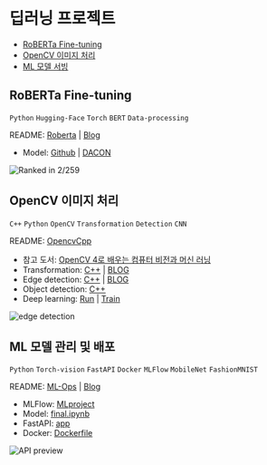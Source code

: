 # 딥러닝 프로젝트

- [RoBERTa Fine-tuning](#roberta-fine-tuning)
- [OpenCV 이미지 처리](#opencv-이미지-처리)
- [ML 모델 서빙](#ml-모델-관리-및-배포)

## RoBERTa Fine-tuning

`Python` `Hugging-Face` `Torch` `BERT` `Data-processing`

README: [Roberta](/roberta) | [Blog](https://denev6.github.io/projects/2022/12/17/dacon.html)

- Model: [Github](/roberta/RoBERTa_pytorch.ipynb) | [DACON](https://dacon.io/competitions/official/236027/codeshare/7275)

<img src="https://denev6.github.io/assets/posts/dacon-2022/award.png" alt="Ranked in 2/259" style="max-width:300px">

## OpenCV 이미지 처리

`C++` `Python` `OpenCV` `Transformation` `Detection` `CNN`

README: [OpencvCpp](/OpencvCpp)

- 참고 도서: [OpenCV 4로 배우는 컴퓨터 비전과 머신 러닝](https://sunkyoo.github.io/opencv4cvml/)
- Transformation: [C++](/OpencvCpp/src/geometry/transform.cpp) | [BLOG](https://denev6.github.io/computer-vision/2025/01/03/transformation.html)
- Edge detection: [C++](/OpencvCpp/src/geometry/edge.cpp) | [BLOG](https://denev6.github.io/computer-vision/2025/01/06/edge-detection.html)
- Object detection: [C++](/OpencvCpp/src/geometry/detection.cpp)
- Deep learning: [Run](/OpencvCpp/src/machine-learning/cnn_mnist.cpp) | [Train](/OpencvCpp/src/machine-learning/cnn_onnx.ipynb)

![edge detection](https://denev6.github.io/assets/posts/edge-detection/canny-result.png)

## ML 모델 관리 및 배포

`Python` `Torch-vision` `FastAPI` `Docker` `MLFlow` `MobileNet` `FashionMNIST`

README: [ML-Ops](/ML-Ops) | [Blog](https://denev6.github.io/computer-vision/2025/01/17/ml-api.html)

- MLFlow: [MLproject](/ML-Ops/_model/MLproject)
- Model: [final.ipynb](/ML-Ops/final.ipynb)
- FastAPI: [app](/ML-Ops/app)
- Docker: [Dockerfile](/ML-Ops/app/Dockerfile)

![API preview](https://denev6.github.io/assets/posts/ml-api/prediction-img.png)
